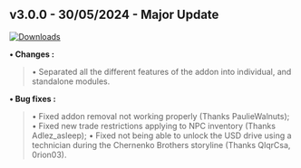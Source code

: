 ## **v3.0.0 - 30/05/2024 - Major Update**

[![Downloads](https://img.shields.io/github/downloads/nltp-ashes/Western-Goods/v3.0.0/total?label=Downloads)]()

**• Changes :**
> • Separated all the different features of the addon into individual, and standalone modules.

**• Bug fixes :**
> • Fixed addon removal not working properly (Thanks PaulieWalnuts);
> • Fixed new trade restrictions applying to NPC inventory (Thanks Adlez_asleep);
> • Fixed not being able to unlock the USD drive using a technician during the Chernenko Brothers storyline (Thanks QlqrCsa, 0rion03).